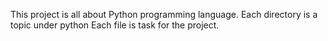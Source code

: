 This project is all about Python programming language.
	Each directory is a topic under python
	Each file is task for the project.
